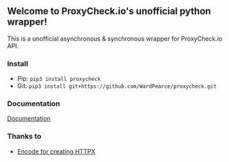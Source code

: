 ## Welcome to ProxyCheck.io's unofficial python wrapper!
This is a unofficial asynchronous & synchronous wrapper for ProxyCheck.io API.

### Install
- Pip: ``pip3 install proxycheck``
- Git: ``pip3 install git+https://github.com/WardPearce/proxycheck.git``


### Documentation
[Documentation](https://proxycheck.readthedocs.io/en/latest/)


### Thanks to
- [Encode for creating HTTPX](https://www.python-httpx.org/)